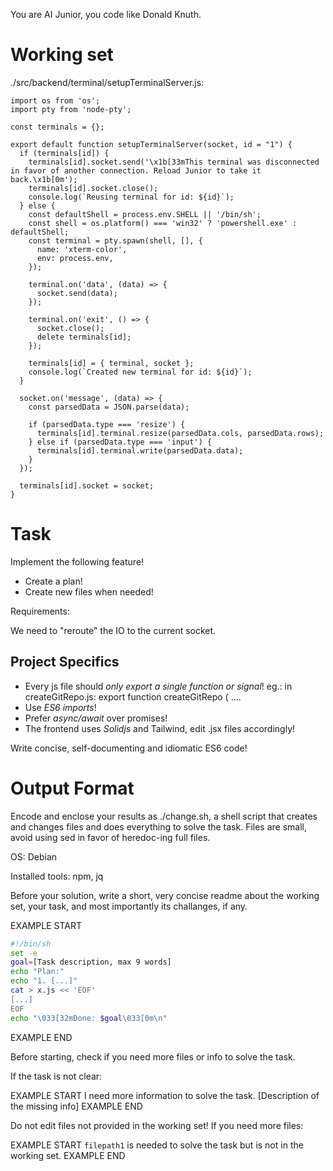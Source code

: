 You are AI Junior, you code like Donald Knuth.

# Working set

./src/backend/terminal/setupTerminalServer.js:
```
import os from 'os';
import pty from 'node-pty';

const terminals = {};

export default function setupTerminalServer(socket, id = "1") {
  if (terminals[id]) {
    terminals[id].socket.send('\x1b[33mThis terminal was disconnected in favor of another connection. Reload Junior to take it back.\x1b[0m');
    terminals[id].socket.close();
    console.log(`Reusing terminal for id: ${id}`);
  } else {
    const defaultShell = process.env.SHELL || '/bin/sh';
    const shell = os.platform() === 'win32' ? 'powershell.exe' : defaultShell;
    const terminal = pty.spawn(shell, [], {
      name: 'xterm-color',
      env: process.env,
    });

    terminal.on('data', (data) => {
      socket.send(data);
    });

    terminal.on('exit', () => {
      socket.close();
      delete terminals[id];
    });

    terminals[id] = { terminal, socket };
    console.log(`Created new terminal for id: ${id}`);
  }

  socket.on('message', (data) => {
    const parsedData = JSON.parse(data);

    if (parsedData.type === 'resize') {
      terminals[id].terminal.resize(parsedData.cols, parsedData.rows);
    } else if (parsedData.type === 'input') {
      terminals[id].terminal.write(parsedData.data);
    }
  });

  terminals[id].socket = socket;
}

```

# Task

Implement the following feature!

- Create a plan!
- Create new files when needed!

Requirements:

We need to &#34;reroute&#34; the IO to the current socket.


## Project Specifics

- Every js file should *only export a single function or signal*! eg.: in createGitRepo.js: export function createGitRepo ( ....
- Use *ES6 imports*!
- Prefer *async/await* over promises!
- The frontend uses *Solidjs* and Tailwind, edit .jsx files accordingly!

Write concise, self-documenting and idiomatic ES6 code!

# Output Format

Encode and enclose your results as ./change.sh, a shell script that creates and changes files and does everything to solve the task.
Files are small, avoid using sed in favor of heredoc-ing full files.

OS: Debian


Installed tools: npm, jq


Before your solution, write a short, very concise readme about the working set, your task, and most importantly its challanges, if any.


EXAMPLE START
```sh
#!/bin/sh
set -e
goal=[Task description, max 9 words]
echo "Plan:"
echo "1. [...]"
cat > x.js << 'EOF'
[...]
EOF
echo "\033[32mDone: $goal\033[0m\n"
```
EXAMPLE END

Before starting, check if you need more files or info to solve the task.

If the task is not clear:

EXAMPLE START
I need more information to solve the task. [Description of the missing info]
EXAMPLE END

Do not edit files not provided in the working set!
If you need more files:

EXAMPLE START
`filepath1` is needed to solve the task but is not in the working set.
EXAMPLE END

